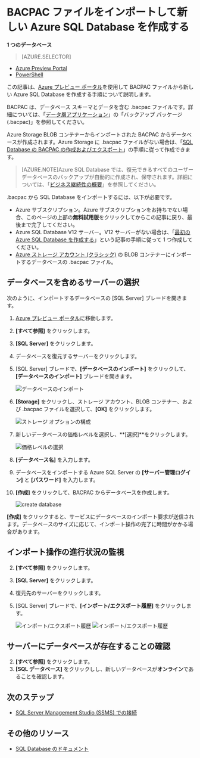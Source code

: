 <properties
	pageTitle="BACPAC ファイルをインポートして新しい Azure SQL Database を作成する"
	description="既存の BACPAC ファイルをインポートして新しい Azure SQL Database を作成する"
	services="sql-database"
	documentationCenter=""
	authors="stevestein"
	manager="jeffreyg"
	editor=""/>

<tags
	ms.service="sql-database"
	ms.devlang="NA"
	ms.date="10/13/2015"
	ms.author="sstein"
	ms.workload="data-management"
	ms.topic="article"
	ms.tgt_pltfrm="NA"/>


# BACPAC ファイルをインポートして新しい Azure SQL Database を作成する


**1 つのデータベース**

> [AZURE.SELECTOR]
- [Azure Preview Portal](sql-database-import.md)
- [PowerShell](sql-database-import-powershell.md)

この記事は、[Azure プレビュー ポータル](https://portal.azure.com)を使用して BACPAC ファイルから新しい Azure SQL Database を作成する手順について説明します。

BACPAC は、データベース スキーマとデータを含む .bacpac ファイルです。詳細については、「[データ層アプリケーション](https://msdn.microsoft.com/library/ee210546.aspx)」の「バックアップ パッケージ (.bacpac)」を参照してください。

Azure Storage BLOB コンテナーからインポートされた BACPAC からデータベースが作成されます。Azure Storage に .bacpac ファイルがない場合は、「[SQL Database の BACPAC の作成およびエクスポート](sql-database-export.md)」の手順に従って作成できます。


> [AZURE.NOTE]Azure SQL Database では、復元できるすべてのユーザー データベースのバックアップが自動的に作成され、保守されます。詳細については、「[ビジネス継続性の概要](sql-database-business-continuity.md)」を参照してください。


.bacpac から SQL Database をインポートするには、以下が必要です。

- Azure サブスクリプション。Azure サブスクリプションをお持ちでない場合、このページの上部の**無料試用版**をクリックしてからこの記事に戻り、最後まで完了してください。
- Azure SQL Database V12 サーバー。V12 サーバーがない場合は、「[最初の Azure SQL Database を作成する](sql-database-get-started.md)」という記事の手順に従って 1 つ作成してください。
- [Azure ストレージ アカウント (クラシック)](storage-create-storage-account.md) の BLOB コンテナーにインポートするデータベースの .bacpac ファイル。


## データベースを含めるサーバーの選択

次のように、インポートするデータベースの [SQL Server] ブレードを開きます。

1.	[Azure プレビュー ポータル](https//:portal.azure.com)に移動します。
2.	**[すべて参照]** をクリックします。
3.	**[SQL Server]** をクリックします。
2.	データベースを復元するサーバーをクリックします。
3.	[SQL Server] ブレードで、**[データベースのインポート]** をクリックして、**[データベースのインポート]** ブレードを開きます。

    ![データベースのインポート][1]

1.  **[Storage]** をクリックし、ストレージ アカウント、BLOB コンテナー、および .bacpac ファイルを選択して、**[OK]** をクリックします。

    ![ストレージ オプションの構成][2]

1.  新しいデータベースの価格レベルを選択し、**[選択]**をクリックします。

    ![価格レベルの選択][3]

1.  **[データベース名]** を入力します。
2.  データベースをインポートする Azure SQL Server の **[サーバー管理ログイン]** と **[パスワード]** を入力します。
1.  **[作成]** をクリックして、BACPAC からデータベースを作成します。

    ![create database][4]

**[作成]** をクリックすると、サービスにデータベースのインポート要求が送信されます。データベースのサイズに応じて、インポート操作の完了に時間がかかる場合があります。

## インポート操作の進行状況の監視

2.	**[すべて参照]** をクリックします。
3.	**[SQL Server]** をクリックします。
2.	復元先のサーバーをクリックします。
3.	[SQL Server] ブレードで、**[インポート/エクスポート履歴]** をクリックします。

    ![インポート/エクスポート履歴][5] ![インポート/エクスポート履歴][6]





## サーバーにデータベースが存在することの確認

2.	**[すべて参照]** をクリックします。
3.	**[SQL データベース]** をクリックしし、新しいデータベースが**オンライン**であることを確認します。



## 次のステップ

- [SQL Server Management Studio (SSMS) での接続](sql-database-connect-to-database.md)



## その他のリソース

- [SQL Database のドキュメント](https://azure.microsoft.com/documentation/services/sql-database/)


<!--Image references-->
[1]: ./media/sql-database-import/import-database.png
[2]: ./media/sql-database-import/storage-options.png
[3]: ./media/sql-database-import/pricing-tier.png
[4]: ./media/sql-database-import/create.png
[5]: ./media/sql-database-import/import-history.png
[6]: ./media/sql-database-import/import-status.png

<!---HONumber=Oct15_HO3-->